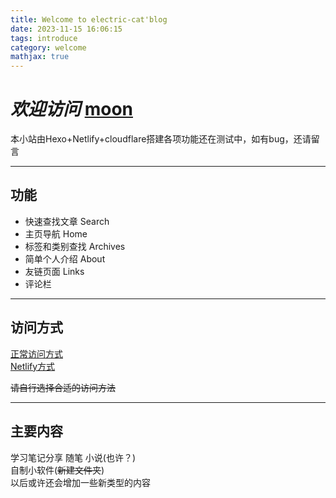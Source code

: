 ```yaml
---
title: Welcome to electric-cat'blog 
date: 2023-11-15 16:06:15
tags: introduce
category: welcome
mathjax: true
---
```


# *欢迎访问* [moon](https://nya.electriccat.top)

本小站由Hexo+Netlify+cloudflare搭建各项功能还在测试中，如有bug，还请留言

---
## 功能
- 快速查找文章 Search
- 主页导航 Home
- 标签和类别查找 Archives
- 简单个人介绍 About
- 友链页面 Links
- 评论栏
---

## 访问方式
[正常访问方式](https://nya.electriccat.top/)  
[Netlify方式](https://electriccat.netlify.app/)

~~请自行选择合适的访问方法~~

--- 

## 主要内容
学习笔记分享 随笔 小说(也许？)  
自制小软件(~~新建文件夹~~)  
以后或许还会增加一些新类型的内容